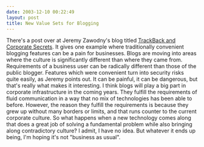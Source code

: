 ```yaml
---
date: 2003-12-10 00:22:49
layout: post
title: New Value Sets for Blogging
---
```


There's a post over at Jeremy Zawodny's blog titled [TrackBack and Corporate Secrets](http://jeremy.zawodny.com/blog/archives/001189.html). It gives one example where traditionally convenient blogging features can be a pain for businesses. Blogs are moving into areas where the culture is significantly different than where they came from. Requirements of a business user can be radically different than those of the public blogger. Features which were convenient turn into security risks quite easily, as Jeremy points out. It can be painful, it can be dangerous, but that's really what makes it interesting. I think blogs will play a big part in corporate infrastructure in the coming years. They fulfill the requirements of fluid communication in a way that no mix of technologies has been able to before. However, the reason they fulfill the requirements is because they grew up without many borders or limits, and that runs counter to the current corporate culture. So what happens when a new technology comes along that does a great job of solving a fundamental problem while also bringing along contradictory culture? I admit, I have no idea. But whatever it ends up being, I'm hoping it's not "business as usual".
